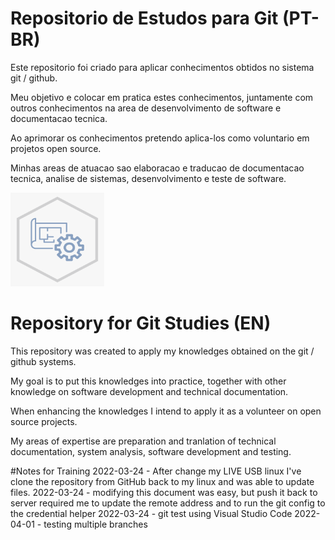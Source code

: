 # Repositorio de Estudos para Git (PT-BR)
Este repositorio foi criado para aplicar conhecimentos obtidos no sistema git / github.

Meu objetivo e colocar em pratica estes conhecimentos, juntamente com outros conhecimentos na area de desenvolvimento de software e documentacao tecnica.

Ao aprimorar os conhecimentos pretendo aplica-los como voluntario em projetos open source.

Minhas areas de atuacao sao elaboracao e traducao de documentacao tecnica, analise de sistemas, desenvolvimento e teste de software.

<img src="systemanalysis.png" alt="Some Image" height="150" width="150" >

# Repository for Git Studies (EN)
This repository was created to apply my knowledges obtained on the git / github systems.

My goal is to put this knowledges into practice, together with other knowledge on software development and technical documentation.

When enhancing the knowledges I intend to apply it as a volunteer on open source projects.

My areas of expertise are preparation and tranlation of technical documentation, system analysis, software development and testing.

#Notes for Training
2022-03-24 - After change my LIVE USB linux I've clone the repository from GitHub back to my linux and was able to update files. 
2022-03-24 - modifying this document was easy, but push it back to server required me to update the remote address and to run the git config to the credential helper
2022-03-24 - git test using Visual Studio Code
2022-04-01 - testing multiple branches
